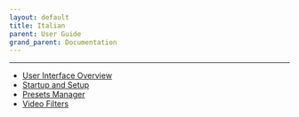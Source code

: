 ```yaml
---
layout: default
title: Italian
parent: User Guide
grand_parent: Documentation
---
```



---

- [User Interface Overview](1-User_Interface_Overview_it.pdf)  
- [Startup and Setup](2-Startup_and_Setup_it.pdf)
- [Presets Manager](3-Presets_Manager_it.pdf)
- [Video Filters](4-Video_filters_it.pdf)
